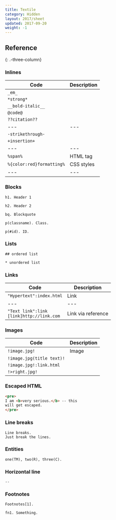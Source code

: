 ```yaml
---
title: Textile
category: Hidden
layout: 2017/sheet
updated: 2017-09-20
weight: -1
---
```


## Reference
{: .-three-column}

### Inlines

| Code | Description |
| --- | --- |
| `_em_` | |
| `*strong*` | |
| `__bold-italic__` | |
| `@code@` | |
| `??citation??` | |
| --- | --- |
| `-strikethrough-` | |
| `+insertion+` | |
| --- | --- |
| `%span%` | HTML tag |
| `%{color:red}formatting%` | CSS styles |
| --- | --- |

### Blocks

```textile
h1. Header 1
```

```textile
h2. Header 2
```

```textile
bq. Blockquote
```

```textile
p(classname). Class.
```

```textile
p(#id). ID.
```

### Lists

```textile
## ordered list
```

```textile
* unordered list
```

### Links

| Code | Description |
| --- | --- |
| `"Hypertext":index.html` | Link |
| --- | --- |
| `"Text link":link` <br> `[link]http://link.com` | Link via reference |

### Images

| Code | Description |
| --- | --- |
| `!image.jpg!` | Image |
| `!image.jpg(title text)!` | |
| `!image.jpg!:link.html` | |
| `!>right.jpg!` | |

### Escaped HTML

```html
<pre>
I am <b>very serious.</b> -- this
will get escaped.
</pre>
```

### Line breaks

```textile
Line breaks.
Just break the lines.
```

### Entities

```textile
one(TM), two(R), three(C).
```

### Horizontal line

```textile
--
```

### Footnotes

```textile
Footnotes[1].
```

```textile
fn1. Something.
```
